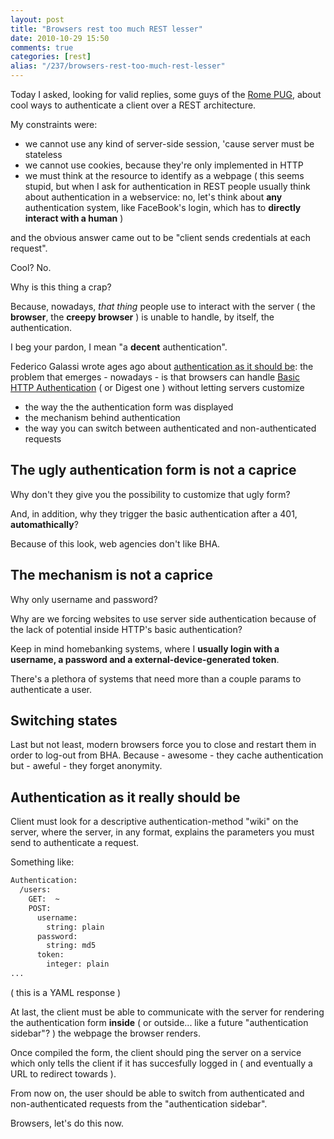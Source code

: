 ```yaml
---
layout: post
title: "Browsers rest too much REST lesser"
date: 2010-10-29 15:50
comments: true
categories: [rest]
alias: "/237/browsers-rest-too-much-rest-lesser"
---
```


Today I asked, looking for valid replies, some guys of the [Rome PUG](http://roma.grusp.org/), about cool ways to authenticate a client over a REST architecture.
<!-- more -->

My constraints were:

* we cannot use any kind of server-side session, 'cause server must be stateless
* we cannot use cookies, because they're only implemented in HTTP
* we must think at the resource to identify as a webpage ( this seems stupid, but when I ask for authentication in REST people usually think about authentication in a webservice: no, let's think about **any** authentication system, like FaceBook's login, which has to **directly interact with a human** )

and the obvious answer came out to be "client sends credentials at each request".

Cool? No.

Why is this thing a crap?

Because, nowadays, *that thing* people use to interact with the server ( the **browser**, the **creepy browser** ) is unable to handle, by itself, the authentication.

I beg your pardon, I mean "a **decent** authentication".

Federico Galassi wrote ages ago about [authentication as it should be](http://federico.galassi.net/2009/12/31/web-authentication-as-it-should-have-been/): the problem that emerges - nowadays - is that browsers can handle [Basic HTTP Authentication](http://en.wikipedia.org/wiki/Basic_access_authentication) ( or Digest one ) without letting servers customize

* the way the the authentication form was displayed
* the mechanism behind authentication
* the way you can switch between authenticated and non-authenticated requests

## The ugly authentication form is not a caprice

Why don't they give you the possibility to customize that ugly form?

And, in addition, why they trigger the basic authentication after a 401, **automathically**?

Because of this look, web agencies don't like BHA.

## The mechanism is not a caprice

Why only username and password?

Why are we forcing websites to use server side authentication because of the lack of potential inside HTTP's basic authentication?

Keep in mind homebanking systems, where I **usually login with a username, a password and a external-device-generated token**.

There's a plethora of systems that need more than a couple params to authenticate a user.

## Switching states

Last but not least, modern browsers force you to close and restart them in order to log-out from BHA. Because - awesome - they cache authentication but - aweful - they forget anonymity.

## Authentication as it really should be

Client must look for a descriptive authentication-method "wiki" on the server, where the server, in any format, explains the parameters you must send to authenticate a request.

Something like:

``` bash
Authentication:
  /users:
    GET:  ~
    POST:
      username:
        string: plain
      password:
        string: md5
      token:
        integer: plain
... 
```
( this is a YAML response )

At last, the client must be able to communicate with the server for rendering the authentication form **inside** ( or outside... like a future "authentication sidebar"? ) the webpage the browser renders.

Once compiled the form, the client should ping the server on a service which only tells the client if it has succesfully logged in ( and eventually a URL to redirect towards ).

From now on, the user should be able to switch from authenticated and non-authenticated requests from the "authentication sidebar".

Browsers, let's do this now.